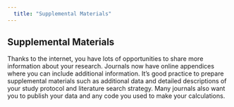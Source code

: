 ```yaml
---
  title: "Supplemental Materials"
---
```


## Supplemental Materials


Thanks to the internet, you have lots of opportunities to share more information about your research. Journals now have online appendices where you can include additional information. It’s good practice to prepare supplemental materials such as additional data and detailed descriptions of your study protocol and literature search strategy. Many journals also want you to publish your data and any code you used to make your calculations.

